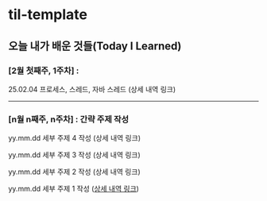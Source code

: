# til-template

## 오늘 내가 배운 것들(Today I Learned)

### [2월 첫째주, 1주차] : 

25.02.04 프로세스, 스레드, 자바 스레드 (상세 내역 링크)

---
### [n월 n째주, n주차] : 간략 주제 작성 

yy.mm.dd 세부 주제 4 작성 (상세 내역 링크)

yy.mm.dd 세부 주제 3 작성 (상세 내역 링크)

yy.mm.dd 세부 주제 2 작성 (상세 내역 링크)

yy.mm.dd 세부 주제 1 작성 ([상세 내역 링크](https://github.com/kakao-cloud-edu-5/til-template/blob/main/Jan/yyyy-mm-dd))
